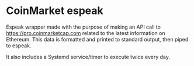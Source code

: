 # CoinMarket espeak

Espeak wrapper made with the purpose of making an API call to https://pro.coinmarketcap.com
related to the latest information on Ethereum. This data is formatted and printed to standard 
output, then piped to espeak.

It also includes a Systemd service/timer to execute twice every day.
